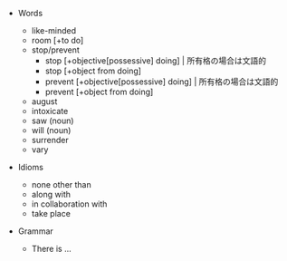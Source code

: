 - Words
  - like-minded
  - room [+to do]
  - stop/prevent
    - stop [+objective[possessive] doing] | 所有格の場合は文語的
    - stop [+object from doing]
    - prevent [+objective[possessive] doing] | 所有格の場合は文語的
    - prevent [+object from doing]
  - august
  - intoxicate
  - saw (noun)
  - will (noun)
  - surrender
  - vary

- Idioms
  - none other than
  - along with
  - in collaboration with
  - take place

- Grammar
  - There is ...
